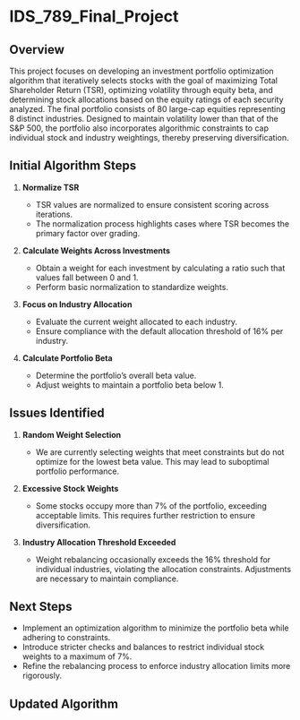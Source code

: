 # IDS_789_Final_Project

## Overview

This project focuses on developing an investment portfolio optimization algorithm that iteratively selects stocks with the goal of maximizing Total Shareholder Return (TSR), optimizing volatility through equity beta, and determining stock allocations based on the equity ratings of each security analyzed. The final portfolio consists of 80 large-cap equities representing 8 distinct industries. Designed to maintain volatility lower than that of the S&P 500, the portfolio also incorporates algorithmic constraints to cap individual stock and industry weightings, thereby preserving diversification.

## Initial Algorithm Steps

1. **Normalize TSR**
   - TSR values are normalized to ensure consistent scoring across iterations.
   - The normalization process highlights cases where TSR becomes the primary factor over grading.

2. **Calculate Weights Across Investments**
   - Obtain a weight for each investment by calculating a ratio such that values fall between 0 and 1.
   - Perform basic normalization to standardize weights.

3. **Focus on Industry Allocation**
   - Evaluate the current weight allocated to each industry.
   - Ensure compliance with the default allocation threshold of 16% per industry.

4. **Calculate Portfolio Beta**
   - Determine the portfolio’s overall beta value.
   - Adjust weights to maintain a portfolio beta below 1.

## Issues Identified

1. **Random Weight Selection**
   - We are currently selecting weights that meet constraints but do not optimize for the lowest beta value. This may lead to suboptimal portfolio performance.

2. **Excessive Stock Weights**
   - Some stocks occupy more than 7% of the portfolio, exceeding acceptable limits. This requires further restriction to ensure diversification.

3. **Industry Allocation Threshold Exceeded**
   - Weight rebalancing occasionally exceeds the 16% threshold for individual industries, violating the allocation constraints. Adjustments are necessary to maintain compliance.

## Next Steps
- Implement an optimization algorithm to minimize the portfolio beta while adhering to constraints.
- Introduce stricter checks and balances to restrict individual stock weights to a maximum of 7%.
- Refine the rebalancing process to enforce industry allocation limits more rigorously.

## Updated Algorithm 

